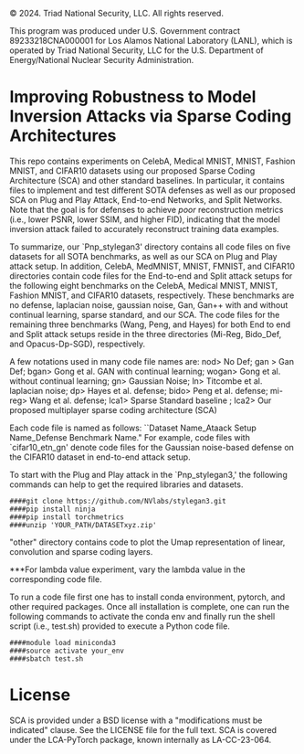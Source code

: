 © 2024. Triad National Security, LLC. All rights reserved.

This program was produced under U.S. Government contract 89233218CNA000001 for Los Alamos
National Laboratory (LANL), which is operated by Triad National Security, LLC for the U.S.
Department of Energy/National Nuclear Security Administration.


<h1> Improving Robustness to Model Inversion Attacks via Sparse Coding Architectures</h1>


This repo contains experiments on CelebA, Medical MNIST, MNIST, Fashion MNIST, and CIFAR10 datasets using our proposed Sparse Coding Architecture (SCA) and other standard baselines. In particular, it contains files to implement and test different SOTA defenses as well as our proposed SCA on Plug and Play Attack, End-to-end Networks, and Split Networks. Note that the goal is for defenses to achieve *poor* reconstruction metrics (i.e., lower PSNR, lower SSIM, and higher FID), indicating that the model inversion attack failed to accurately reconstruct training data examples. 

To summarize, our `Pnp_stylegan3' directory contains all code files on five datasets for all SOTA benchmarks, as well as our SCA on Plug and Play attack setup. In addition, CelebA, MedMNIST, MNIST, FMNIST, and CIFAR10 directories contain code files for the End-to-end and Split attack setups for the following eight benchmarks on the  CelebA, Medical MNIST, MNIST, Fashion MNIST, and CIFAR10 datasets, respectively. These benchmarks are no defense, laplacian noise, gaussian noise, Gan, Gan++ with and without continual learning, sparse standard, and our SCA. The code files for the remaining three benchmarks (Wang, Peng, and Hayes) for both End to end and Split attack setups reside in the three directories (Mi-Reg, Bido_Def, and Opacus-Dp-SGD), respectively.

A few notations used in many code file names are: nod> No Def; gan > Gan Def; bgan> Gong et al. GAN with continual learning; wogan> Gong et al. without continual learning; gn> Gaussian Noise; ln> Titcombe et al. laplacian noise; dp> Hayes et al. defense; bido> Peng et al. defense; mi-reg> Wang et al. defense; lca1> Sparse Standard baseline ; lca2> Our proposed multiplayer sparse coding architecture (SCA)


Each code file is named as follows: ``Dataset Name_Ataack Setup Name_Defense Benchmark Name." For example, code files with `cifar10_etn_gn' denote code files for the Gaussian noise-based defense on the CIFAR10 dataset in end-to-end attack setup.

To start with the Plug and Play attack in the `Pnp_stylegan3,' the following commands can help to get the required libraries and datasets.


```
####git clone https://github.com/NVlabs/stylegan3.git
####pip install ninja
####pip install torchmetrics
####unzip 'YOUR_PATH/DATASETxyz.zip'
```

"other" directory contains code to plot the Umap representation of linear, convolution and sparse coding layers.

***For lambda value experiment, vary the lambda value in the corresponding code file.

To run a code file first one has to install conda environment, pytorch, and other required packages.
Once all installation is complete, one can run the following commands to activate the conda env and finally run the shell script (i.e., test.sh) provided to execute a Python code file.

```
####module load miniconda3
####source activate your_env
####sbatch test.sh
```

# License
SCA is provided under a BSD license with a "modifications must be indicated" clause. See the LICENSE file for the full text. SCA is covered under the LCA-PyTorch package, known internally as LA-CC-23-064.
